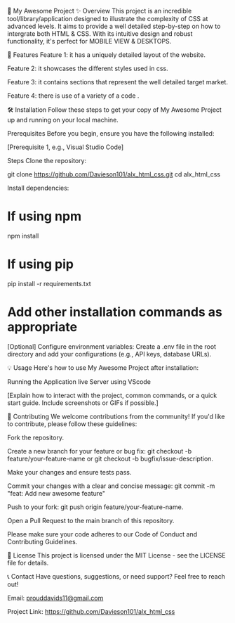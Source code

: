 🌟 My Awesome Project
✨ Overview
This project is an incredible tool/library/application designed to illustrate the complexity of CSS at advanced levels. It aims to provide a well detailed step-by-step on how to intergrate both HTML & CSS. With its intuitive design and robust functionality, it's perfect for MOBILE VIEW & DESKTOPS.

🚀 Features
Feature 1: it has a uniquely detailed layout of the website.

Feature 2: it showcases the different styles used in css.

Feature 3: it contains sections that represent the well detailed target market.

Feature 4: there is use of a variety of a code .

🛠️ Installation
Follow these steps to get your copy of My Awesome Project up and running on your local machine.

Prerequisites
Before you begin, ensure you have the following installed:

[Prerequisite 1, e.g., Visual Studio Code]

Steps
Clone the repository:

git clone https://github.com/Davieson101/alx_html_css.git
cd alx_html_css

Install dependencies:

# If using npm
npm install

# If using pip
pip install -r requirements.txt

# Add other installation commands as appropriate

[Optional] Configure environment variables:
Create a .env file in the root directory and add your configurations (e.g., API keys, database URLs).

💡 Usage
Here's how to use My Awesome Project after installation:

Running the Application
live Server using VScode

[Explain how to interact with the project, common commands, or a quick start guide. Include screenshots or GIFs if possible.]

👋 Contributing
We welcome contributions from the community! If you'd like to contribute, please follow these guidelines:

Fork the repository.

Create a new branch for your feature or bug fix: git checkout -b feature/your-feature-name or git checkout -b bugfix/issue-description.

Make your changes and ensure tests pass.

Commit your changes with a clear and concise message: git commit -m "feat: Add new awesome feature"

Push to your fork: git push origin feature/your-feature-name.

Open a Pull Request to the main branch of this repository.

Please make sure your code adheres to our Code of Conduct and Contributing Guidelines.

📄 License
This project is licensed under the MIT License - see the LICENSE file for details.

📞 Contact
Have questions, suggestions, or need support? Feel free to reach out!

Email: prouddavids11@gmail.com

Project Link: https://github.com/Davieson101/alx_html_css
